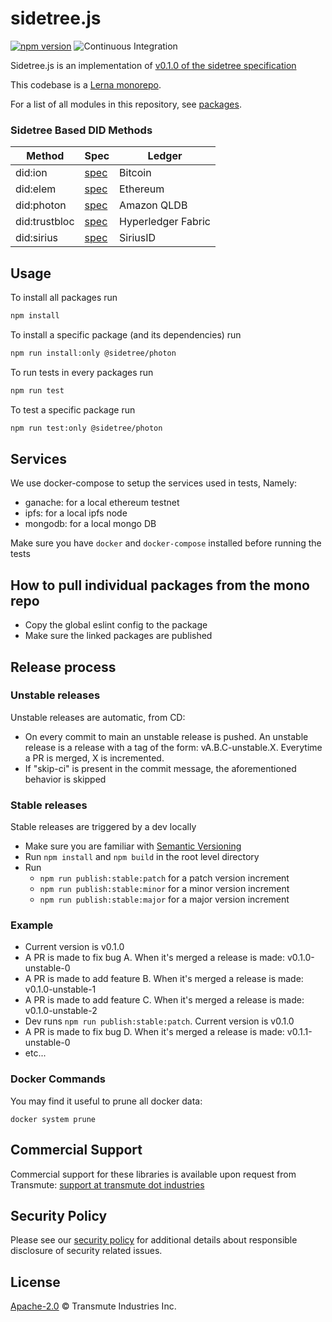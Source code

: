 # sidetree.js

[![npm version](https://badge.fury.io/js/%40sidetree%2Fcore.svg)](https://badge.fury.io/js/%40sidetree%2Fcore) ![Continuous Integration](https://github.com/transmute-industries/sidetree.js/workflows/CI/badge.svg)

Sidetree.js is an implementation of [v0.1.0 of the sidetree specification](https://web.archive.org/web/20200721150053/https://identity.foundation/sidetree/spec/v0.1.0/)

This codebase is a [Lerna monorepo](https://github.com/lerna/lerna).

 For a list of all modules in this repository, see [packages](https://github.com/transmute-industries/sidetree.js/tree/main/packages).

### Sidetree Based DID Methods

| Method  | Spec  | Ledger  |
|---|---|---|
| did:ion  | [spec](https://github.com/decentralized-identity/ion) | Bitcoin  |
| did:elem  | [spec](https://github.com/transmute-industries/sidetree.js/tree/main/packages/did-method-element#element-did-method-specification) | Ethereum  |
| did:photon  | [spec](https://github.com/transmute-industries/sidetree.js/tree/main/packages/did-method-photon#photon-did-method-spec) | Amazon QLDB  |
| did:trustbloc  | [spec](https://github.com/trustbloc/trustbloc-did-method/blob/master/docs/spec/trustbloc-did-method.md) | Hyperledger Fabric  |
| did:sirius  | [spec](https://github.com/thomas-tran/sidetree.js/tree/main/packages/did-method-sirius#sirius-did-method-spec) | SiriusID  |

## Usage

To install all packages run

```bash
npm install
```

To install a specific package (and its dependencies) run

```bash
npm run install:only @sidetree/photon
```

To run tests in every packages run

```bash
npm run test
```

To test a specific package run

```bash
npm run test:only @sidetree/photon
```

## Services

We use docker-compose to setup the services used in tests, Namely:

- ganache: for a local ethereum testnet
- ipfs: for a local ipfs node
- mongodb: for a local mongo DB

Make sure you have `docker` and `docker-compose` installed before running the tests

## How to pull individual packages from the mono repo

- Copy the global eslint config to the package
- Make sure the linked packages are published

## Release process

### Unstable releases

Unstable releases are automatic, from CD:

- On every commit to main an unstable release is pushed. An unstable release is a release with a tag of the form: vA.B.C-unstable.X. Everytime a PR is merged, X is incremented.
- If "skip-ci" is present in the commit message, the aforementioned behavior is skipped

### Stable releases

Stable releases are triggered by a dev locally

- Make sure you are familiar with [Semantic Versioning](https://semver.org/)
- Run `npm install` and `npm build` in the root level directory
- Run
  - `npm run publish:stable:patch` for a patch version increment
  - `npm run publish:stable:minor` for a minor version increment
  - `npm run publish:stable:major` for a major version increment

### Example

- Current version is v0.1.0
- A PR is made to fix bug A. When it's merged a release is made: v0.1.0-unstable-0
- A PR is made to add feature B. When it's merged a release is made: v0.1.0-unstable-1
- A PR is made to add feature C. When it's merged a release is made: v0.1.0-unstable-2
- Dev runs `npm run publish:stable:patch`. Current version is v0.1.0
- A PR is made to fix bug D. When it's merged a release is made: v0.1.1-unstable-0
- etc...

### Docker Commands

You may find it useful to prune all docker data:

```
docker system prune
```

## Commercial Support

Commercial support for these libraries is available upon request from
Transmute: [support at transmute dot industries](mailto:support@transmute.industries)

## Security Policy

Please see our [security policy](./SECURITY.md) for additional details about responsible disclosure of security related issues.

## License

[Apache-2.0](./LICENSE) © Transmute Industries Inc.
